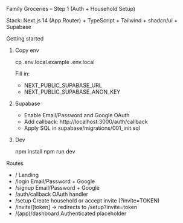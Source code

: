Family Groceries – Step 1 (Auth + Household Setup)

Stack: Next.js 14 (App Router) + TypeScript + Tailwind + shadcn/ui + Supabase

Getting started

1) Copy env

   cp .env.local.example .env.local

   Fill in:
   - NEXT_PUBLIC_SUPABASE_URL
   - NEXT_PUBLIC_SUPABASE_ANON_KEY

2) Supabase

   - Enable Email/Password and Google OAuth
   - Add callback: http://localhost:3000/auth/callback
   - Apply SQL in supabase/migrations/001_init.sql

3) Dev

   npm install
   npm run dev

Routes

- /        Landing
- /login   Email/Password + Google
- /signup  Email/Password + Google
- /auth/callback  OAuth handler
- /setup   Create household or accept invite (?invite=TOKEN)
- /invite/[token] → redirects to /setup?invite=token
- /(app)/dashboard   Authenticated placeholder
